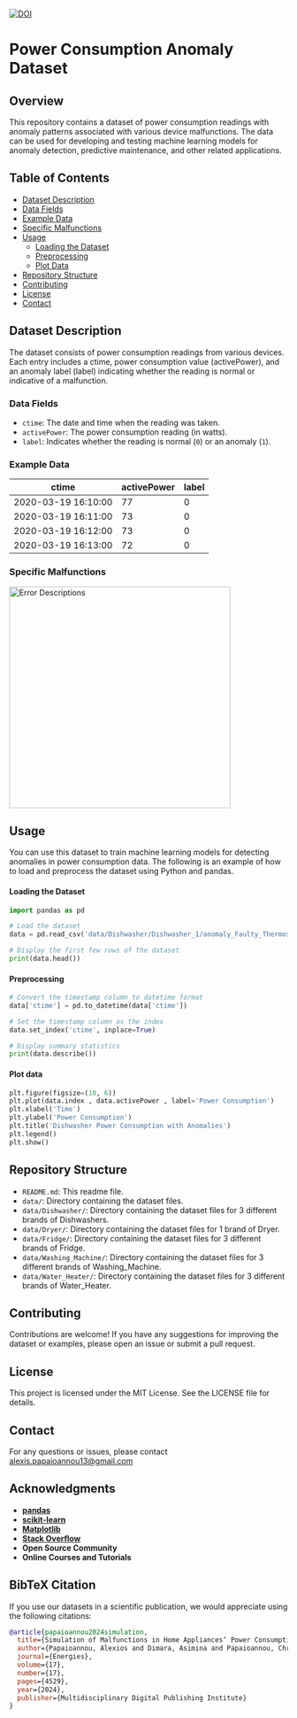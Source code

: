 <a href="https://zenodo.org/doi/10.5281/zenodo.12607730"><img src="https://zenodo.org/badge/807105539.svg" alt="DOI"></a>


# Power Consumption Anomaly Dataset

## Overview
This repository contains a dataset of power consumption readings with anomaly patterns associated with various device malfunctions. The data can be used for developing and testing machine learning models for anomaly detection, predictive maintenance, and other related applications.

## Table of Contents
- [Dataset Description](#dataset-description)
- [Data Fields](#data-fields)
- [Example Data](#example-data)
- [Specific Malfunctions](#specific-malfunctions)
- [Usage](#usage)
  - [Loading the Dataset](#loading-the-dataset)
  - [Preprocessing](#preprocessing)
  - [Plot Data](#plot-data)
- [Repository Structure](#repository-structure)
- [Contributing](#contributing)
- [License](#license)
- [Contact](#contact)

## Dataset Description
The dataset consists of power consumption readings from various devices. Each entry includes a ctime, power consumption value (activePower), and an anomaly label (label) indicating whether the reading is normal or indicative of a malfunction.

### Data Fields
- `ctime`: The date and time when the reading was taken.
- `activePower`: The power consumption reading (in watts).
- `label`: Indicates whether the reading is normal (`0`) or an anomaly (`1`).

### Example Data
| ctime               | activePower      | label         |
|---------------------|------------------|---------------|
| 2020-03-19 16:10:00 | 77               | 0             |
| 2020-03-19 16:11:00 | 73               | 0             |
| 2020-03-19 16:12:00 | 73               | 0             |
| 2020-03-19 16:13:00 | 72               | 0             |

### Specific Malfunctions

<img src="https://github.com/user-attachments/assets/2fba7237-ac3b-4737-8342-ba229bcfc19a" alt="Error Descriptions" width="400"/>

## Usage
You can use this dataset to train machine learning models for detecting anomalies in power consumption data. The following is an example of how to load and preprocess the dataset using Python and pandas.

#### Loading the Dataset
```python
import pandas as pd

# Load the dataset
data = pd.read_csv('data/Dishwasher/Dishwasher_1/anomaly_Faulty_Thermostat/dishwasher_1_day10_ANOMALIES.csv')

# Display the first few rows of the dataset
print(data.head())
```

#### Preprocessing
```python
# Convert the timestamp column to datetime format
data['ctime'] = pd.to_datetime(data['ctime'])

# Set the timestamp column as the index
data.set_index('ctime', inplace=True)

# Display summary statistics
print(data.describe())
```

#### Plot data
```python
plt.figure(figsize=(10, 6))
plt.plot(data.index , data.activePower , label='Power Consumption')
plt.xlabel('Time')
plt.ylabel('Power Consumption')
plt.title('Dishwasher Power Consumption with Anomalies')
plt.legend()
plt.show()
```

## Repository Structure
- `README.md`: This readme file.
- `data/`: Directory containing the dataset files.
- `data/Dishwasher/`: Directory containing the dataset files for 3 different brands of Dishwashers.
- `data/Dryer/`: Directory containing the dataset files for 1 brand of Dryer.
- `data/Fridge/`: Directory containing the dataset files for 3 different brands of Fridge.
- `data/Washing_Machine/`: Directory containing the dataset files for 3 different brands of Washing_Machine.
- `data/Water_Heater/`: Directory containing the dataset files for 3 different brands of Water_Heater.

## Contributing
Contributions are welcome! If you have any suggestions for improving the dataset or examples, please open an issue or submit a pull request.

## License
This project is licensed under the MIT License. See the LICENSE file for details.

## Contact
For any questions or issues, please contact alexis.papaioannou13@gmail.com

## Acknowledgments
- **[pandas](https://pandas.pydata.org/)**
- **[scikit-learn](https://scikit-learn.org/)**
- **[Matplotlib](https://matplotlib.org/)**
- **[Stack Overflow](https://stackoverflow.com/)**
- **Open Source Community**
- **Online Courses and Tutorials**

## BibTeX Citation
If you use our datasets in a scientific publication, we would appreciate using the following citations:
```bibtex
@article{papaioannou2024simulation,
  title={Simulation of Malfunctions in Home Appliances’ Power Consumption},
  author={Papaioannou, Alexios and Dimara, Asimina and Papaioannou, Christoforos and Papaioannou, Ioannis and Krinidis, Stelios and Anagnostopoulos, Christos-Nikolaos and Korkas, Christos and Kosmatopoulos, Elias and Ioannidis, Dimosthenis and Tzovaras, Dimitrios},
  journal={Energies},
  volume={17},
  number={17},
  pages={4529},
  year={2024},
  publisher={Multidisciplinary Digital Publishing Institute}
}
